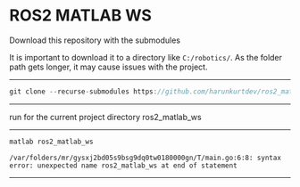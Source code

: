 
# ROS2 MATLAB WS

Download this repository with the submodules


It is important to download it to a directory like `C:/robotics/`. As the folder path gets longer, it may cause issues with the project.

---
```go
git clone --recurse-submodules https://github.com/harunkurtdev/ros2_matlab_ws.git
```
---
run for the current project directory ros2_matlab_ws

---
```go
matlab ros2_matlab_ws
```
```output
/var/folders/mr/gysxj2bd05s9bsg9dq0tw0180000gn/T/main.go:6:8: syntax error: unexpected name ros2_matlab_ws at end of statement
```
---
